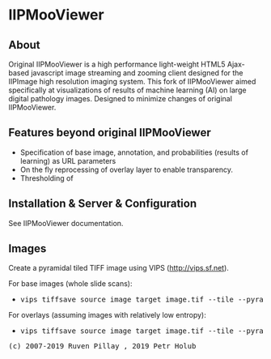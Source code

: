 IIPMooViewer
============


About
-----
Original IIPMooViewer is a high performance light-weight HTML5 Ajax-based javascript image streaming and zooming client designed for the IIPImage high resolution imaging system. This fork of IIPMooViewer aimed specifically at visualizations of results of machine learning (AI) on large digital pathology images. Designed to minimize changes of original IIPMooViewer.


Features beyond original IIPMooViewer
-------------------------------------
* Specification of base image, annotation, and probabilities (results of learning) as URL parameters
* On the fly reprocessing of overlay layer to enable transparency.
* Thresholding of 


Installation & Server & Configuration
-------------------------------------
See IIPMooViewer documentation.

Images
------
Create a pyramidal tiled TIFF image using VIPS (http://vips.sf.net).

For base images (whole slide scans):
* <pre>vips tiffsave source_image target_image.tif --tile --pyramid --compression=jpeg --Q=80 --tile-width 256 --tile-height 256 --bigtiff</pre>

For overlays (assuming images with relatively low entropy):
* <pre>vips tiffsave source_image target_image.tif --tile --pyramid --compression=deflate --tile-width 256 --tile-height 256 --bigtiff</pre>



<pre>(c) 2007-2019 Ruven Pillay <ruven@users.sourceforge.net>, 2019 Petr Holub <hopet@ics.muni.cz></pre>
